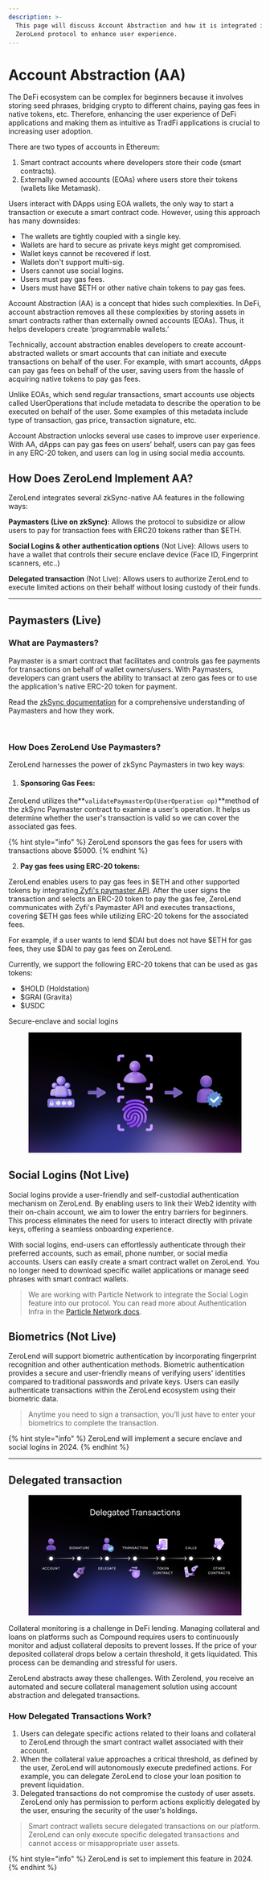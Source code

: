 ```yaml
---
description: >-
  This page will discuss Account Abstraction and how it is integrated into the
  ZeroLend protocol to enhance user experience.
---
```


# Account Abstraction (AA)

The DeFi ecosystem can be complex for beginners because it involves storing seed phrases, bridging crypto to different chains, paying gas fees in native tokens, etc. Therefore, enhancing the user experience of DeFi applications and making them as intuitive as TradFi applications is crucial to increasing user adoption.

There are two types of accounts in Ethereum:

1. Smart contract accounts where developers store their code (smart contracts).
2. Externally owned accounts (EOAs) where users store their tokens (wallets like Metamask).

Users interact with DApps using EOA wallets, the only way to start a transaction or execute a smart contract code. However, using this approach has many downsides:&#x20;

* The wallets are tightly coupled with a single key.
* Wallets are hard to secure as private keys might get compromised.
* Wallet keys cannot be recovered if lost. &#x20;
* Wallets don't support multi-sig.
* Users cannot use social logins.&#x20;
* Users must pay gas fees.&#x20;
* Users must have $ETH or other native chain tokens to pay gas fees.&#x20;

Account Abstraction (AA) is a concept that hides such complexities. In DeFi, account abstraction removes all these complexities by storing assets in smart contracts rather than externally owned accounts (EOAs). Thus, it helps developers create ‘programmable wallets.’

Technically, account abstraction enables developers to create account-abstracted wallets or smart accounts that can initiate and execute transactions on behalf of the user. For example, with smart accounts, dApps can pay gas fees on behalf of the user, saving users from the hassle of acquiring native tokens to pay gas fees.&#x20;

Unlike EOAs, which send regular transactions, smart accounts use objects called UserOperations that include metadata to describe the operation to be executed on behalf of the user. Some examples of this metadata include type of transaction, gas price, transaction signature, etc.&#x20;

Account Abstraction unlocks several use cases to improve user experience. With AA, dApps can pay gas fees on users’ behalf, users can pay gas fees in any ERC-20 token, and users can log in using social media accounts.&#x20;

## How Does ZeroLend Implement AA?

ZeroLend integrates several zkSync-native AA features in the following ways:

**Paymasters (Live on zkSync)**: Allows the protocol to subsidize or allow users to pay for transaction fees with ERC20 tokens rather than $ETH.&#x20;

**Social Logins & other authentication options** (Not Live): Allows users to have a wallet that controls their secure enclave device (Face ID, Fingerprint scanners, etc..)&#x20;

**Delegated transaction** (Not Live): Allows users to authorize ZeroLend to execute limited actions on their behalf without losing custody of their funds.

***

## Paymasters (Live)

### **What are Paymasters?**

Paymaster is a smart contract that facilitates and controls gas fee payments for transactions on behalf of wallet owners/users. With Paymasters, developers can grant users the ability to transact at zero gas fees or to use the application's native ERC-20 token for payment.

Read the [zkSync documentation](https://era.zksync.io/docs/api/python/paymaster-utils.html) for a comprehensive understanding of Paymasters and how they work.&#x20;

<figure><img src="../.gitbook/assets/image (1) (1).png" alt=""><figcaption></figcaption></figure>

### How Does ZeroLend Use Paymasters?

ZeroLend harnesses the power of zkSync Paymasters in two key ways:

1. #### **Sponsoring Gas Fees:**&#x20;

ZeroLend utilizes the**`validatePaymasterOp(UserOperation op)`**method of the zkSync Paymaster contract to examine a user's operation. It helps us determine whether the user's transaction is valid so we can cover the associated gas fees.

{% hint style="info" %}
&#x20;ZeroLend sponsors the gas fees for users with transactions above $5000.
{% endhint %}

2. **Pay gas fees using ERC-20 tokens:**&#x20;

ZeroLend enables users to pay gas fees in $ETH and other supported tokens by integrating[ Zyfi's paymaster API](https://zyfi.org/). After the user signs the transaction and selects an ERC-20 token to pay the gas fee, ZeroLend communicates with Zyfi's Paymaster API and executes transactions, covering $ETH gas fees while utilizing ERC-20 tokens for the associated fees.&#x20;

For example, if a user wants to lend $DAI but does not have $ETH for gas fees, they use $DAI to pay gas fees on ZeroLend.&#x20;

Currently, we support the following ERC-20 tokens that can be used as gas tokens:

* $HOLD (Holdstation)
* $GRAI (Gravita)
* $USDC

Secure-enclave and social logins

<figure><img src="../.gitbook/assets/ZL Doc - Verification.png" alt=""><figcaption></figcaption></figure>

## Social Logins (Not Live)

Social logins provide a user-friendly and self-custodial authentication mechanism on ZeroLend. By enabling users to link their Web2 identity with their on-chain account, we aim to lower the entry barriers for beginners. This process eliminates the need for users to interact directly with private keys, offering a seamless onboarding experience.

With social logins, end-users can effortlessly authenticate through their preferred accounts, such as email, phone number, or social media accounts. Users can easily create a smart contract wallet on ZeroLend. You no longer need to download specific wallet applications or manage seed phrases with smart contract wallets.

> We are working with Particle Network to integrate the Social Login feature into our protocol. You can read more about Authentication Infra in the [Particle Network docs](https://docs.particle.network/developers/auth-service).

## Biometrics (Not Live)

ZeroLend will support biometric authentication by incorporating fingerprint recognition and other authentication methods. Biometric authentication provides a secure and user-friendly means of verifying users' identities compared to traditional passwords and private keys. Users can easily authenticate transactions within the ZeroLend ecosystem using their biometric data.

> Anytime you need to sign a transaction, you’ll just have to enter your biometrics to complete the transaction.

{% hint style="info" %}
ZeroLend will implement a secure enclave and social logins in 2024.
{% endhint %}

***

## Delegated transaction

<figure><img src="../.gitbook/assets/ZL Doc - Delegated Transactions.png" alt=""><figcaption></figcaption></figure>

Collateral monitoring is a challenge in DeFi lending. Managing collateral and loans on platforms such as Compound requires users to continuously monitor and adjust collateral deposits to prevent losses. If the price of your deposited collateral drops below a certain threshold, it gets liquidated. This process can be demanding and stressful for users.

ZeroLend abstracts away these challenges. With Zerolend, you receive an automated and secure collateral management solution using account abstraction and delegated transactions.&#x20;

### **How Delegated Transactions Work?**

1. Users can delegate specific actions related to their loans and collateral to ZeroLend through the smart contract wallet associated with their account.
2. When the collateral value approaches a critical threshold, as defined by the user, ZeroLend will autonomously execute predefined actions. For example, you can delegate ZeroLend to close your loan position to prevent liquidation.
3. Delegated transactions do not compromise the custody of user assets. ZeroLend only has permission to perform actions explicitly delegated by the user, ensuring the security of the user's holdings.

> Smart contract wallets secure delegated transactions on our platform. ZeroLend can only execute specific delegated transactions and cannot access or misappropriate user assets.

{% hint style="info" %}
ZeroLend is set to implement this feature in 2024.&#x20;
{% endhint %}
